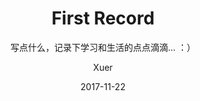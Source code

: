 ---
layout:     post
title:      "First Record"
subtitle:   "写点什么，记录下学习和生活的点点滴滴... ：）"
date:       2017-11-22
author:     "Xuer"
header-img: "img/first-record.jpg"
tags:
    - 随心录
---